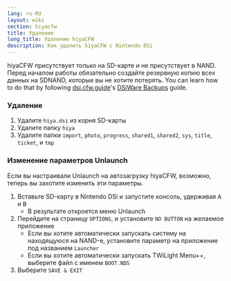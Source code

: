 ```yaml
---
lang: ru-RU
layout: wiki
section: hiyacfw
title: Удаление
long_title: Удаление hiyaCFW
description: Как удалить hiyaCFW с Nintendo DSi
---
```


hiyaCFW присутствует только на SD-карте и не присутствует в NAND. Перед началом работы обязательно создайте резервную копию всех данных на SDNAND, которые вы не хотите потерять. You can learn how to do that by following [dsi.cfw.guide](https://dsi.cfw.guide)'s [DSiWare Backups](https://dsi.cfw.guide/dsiware-backups.html) guide.

### Удаление
1. Удалите `hiya.dsi` из корня SD-карты
1. Удалите папку `hiya`
1. Удалите папки `import`, `photo`, `progress`, `shared1`, `shared2`, `sys`, `title`, `ticket`, и `tmp`

### Изменение параметров Unlaunch

Если вы настраивали Unlaunch на автозагрузку hiyaCFW, возможно, теперь вы захотите изменить эти параметры.

1. Вставьте SD-карту в Nintendo DSi и запустите консоль, удерживая <kbd class="face">A</kbd> и <kbd class="face">B</kbd>
    - В результате откроется меню Unlaunch
1. Перейдите на страницу `OPTIONS`, и установите `NO BUTTON` на желаемое приложение
    - Если вы хотите автоматически запускать систему на находящуюся на NAND-е, установите параметр на приложение под названием `Launcher`
    - Если вы хотите автоматически запускать TWiLight Menu++, выберите файл с именем `BOOT.NDS`
1. Выберите `SAVE & EXIT`
